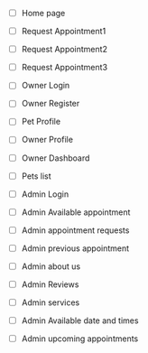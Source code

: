 - [ ] Home page
- [ ] Request Appointment1
- [ ] Request Appointment2
- [ ] Request Appointment3
- [ ] Owner Login
- [ ] Owner Register
- [ ] Pet Profile
- [ ] Owner Profile
- [ ] Owner Dashboard
- [ ] Pets list
- [ ] Admin Login
- [ ] Admin Available appointment
- [ ] Admin appointment requests
- [ ] Admin previous appointment
- [ ] Admin about us
- [ ] Admin Reviews
- [ ] Admin services
- [ ] Admin Available date and times
- [ ] Admin upcoming appointments



